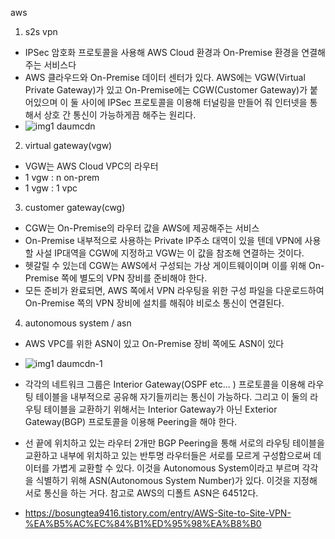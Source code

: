 aws
1. s2s vpn
- IPSec 암호화 프로토콜을 사용해 AWS Cloud 환경과 On-Premise 환경을 연결해주는 서비스다
- AWS 클라우드와 On-Premise 데이터 센터가 있다. AWS에는 VGW(Virtual Private Gateway)가 있고 On-Premise에는 CGW(Customer Gateway)가 붙어있으며 이 둘 사이에 IPSec 프로토콜을 이용해 터널링을 만들어 줘 인터넷을 통해서 상호 간 통신이 가능하게끔 해주는 원리다.
- ![img1 daumcdn](https://github.com/skarltjr/study/assets/62214428/0d9c7e46-a381-4074-8d5f-e33019e676a6)

2. virtual gateway(vgw)
- VGW는 AWS Cloud VPC의 라우터
- 1 vgw : n on-prem
- 1 vgw : 1 vpc

3. customer gateway(cwg)
- CGW는 On-Premise의 라우터 값을 AWS에 제공해주는 서비스
- On-Premise 내부적으로 사용하는 Private IP주소 대역이 있을 텐데 VPN에 사용할 사설 IP대역을 CGW에 지정하고 VGW는 이 값을 참조해 연결하는 것이다.
- 헷갈릴 수 있는데 CGW는 AWS에서 구성되는 가상 게이트웨이이며 이를 위해 On-Premise 쪽에 별도의 VPN 장비를 준비해야 한다.
- 모든 준비가 완료되면, AWS 쪽에서 VPN 라우팅을 위한 구성 파일을 다운로드하여 On-Premise 쪽의 VPN 장비에 설치를 해줘야 비로소 통신이 연결된다.

4. autonomous system / asn
-  AWS VPC를 위한 ASN이 있고 On-Premise 장비 쪽에도 ASN이 있다
-  ![img1 daumcdn-1](https://github.com/skarltjr/study/assets/62214428/a666f312-c72e-4627-8e54-7c84ceca92c1)
- 각각의 네트워크 그룹은 Interior Gateway(OSPF etc... ) 프로토콜을 이용해 라우팅 테이블을 내부적으로 공유해 자기들끼리는 통신이 가능하다. 그리고 이 둘의 라우팅 테이블을 교환하기 위해서는 Interior Gateway가 아닌 Exterior Gateway(BGP) 프로토콜을 이용해 Peering을 해야 한다.
- 선 끝에 위치하고 있는 라우터 2개만 BGP Peering을 통해 서로의 라우팅 테이블을 교환하고 내부에 위치하고 있는 반투명 라우터들은 서로를 모르게 구성함으로써 데이터를 가볍게  교환할 수 있다. 이것을 Autonomous System이라고 부르며 각각을 식별하기 위해 ASN(Autonomous System Number)가 있다. 이것을 지정해 서로 통신을 하는 거다. 참고로 AWS의 디폴트 ASN은 64512다.




- https://bosungtea9416.tistory.com/entry/AWS-Site-to-Site-VPN-%EA%B5%AC%EC%84%B1%ED%95%98%EA%B8%B0
